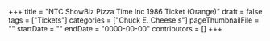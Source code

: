+++
title = "NTC ShowBiz Pizza Time Inc 1986 Ticket (Orange)"
draft = false
tags = ["Tickets"]
categories = ["Chuck E. Cheese's"]
pageThumbnailFile = ""
startDate = ""
endDate = "0000-00-00"
contributors = []
+++
